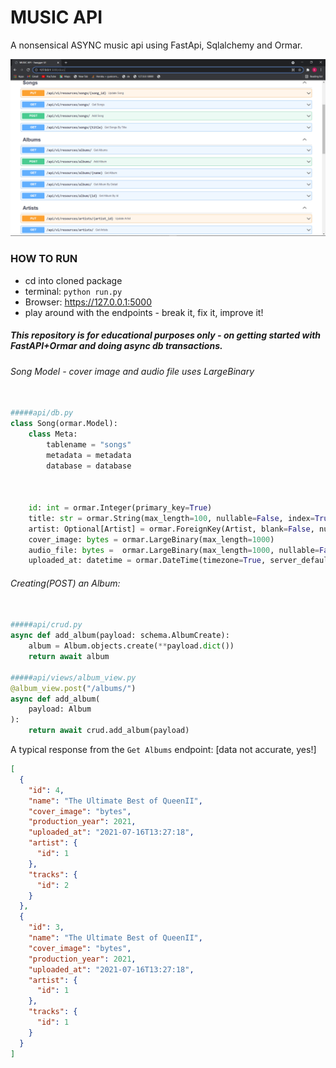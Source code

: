 # MUSIC API

A nonsensical ASYNC music api using FastApi, Sqlalchemy and Ormar.

![fastapi_sqlalchemy_ormar](./sample_images/img1.png)

### HOW TO RUN
- cd into cloned package
- terminal: ```python run.py```
- Browser: https://127.0.0.1:5000
- play around with the endpoints - break it, fix it, improve it!


##### This repository is for educational purposes only - on getting started with FastAPI+Ormar and doing async db transactions.

###### Song Model - cover image and audio file uses LargeBinary
```python

#####api/db.py
class Song(ormar.Model):
    class Meta:
        tablename = "songs"
        metadata = metadata
        database = database
        
        

    id: int = ormar.Integer(primary_key=True)
    title: str = ormar.String(max_length=100, nullable=False, index=True)
    artist: Optional[Artist] = ormar.ForeignKey(Artist, blank=False, null=False)
    cover_image: bytes = ormar.LargeBinary(max_length=1000)
    audio_file: bytes =  ormar.LargeBinary(max_length=1000, nullable=False)
    uploaded_at: datetime = ormar.DateTime(timezone=True, server_default=sql.func.now())

```

###### Creating(POST) an Album:
```python

#####api/crud.py
async def add_album(payload: schema.AlbumCreate):
    album = Album.objects.create(**payload.dict())
    return await album
    
#####api/views/album_view.py
@album_view.post("/albums/")
async def add_album(
    payload: Album
):
    return await crud.add_album(payload) 
```


A typical response from the ```Get Albums``` endpoint:
[data not accurate, yes!]


```json
[
  {
    "id": 4,
    "name": "The Ultimate Best of QueenII",
    "cover_image": "bytes",
    "production_year": 2021,
    "uploaded_at": "2021-07-16T13:27:18",
    "artist": {
      "id": 1
    },
    "tracks": {
      "id": 2
    }
  },
  {
    "id": 3,
    "name": "The Ultimate Best of QueenII",
    "cover_image": "bytes",
    "production_year": 2021,
    "uploaded_at": "2021-07-16T13:27:18",
    "artist": {
      "id": 1
    },
    "tracks": {
      "id": 1
    }
  }
]
```

